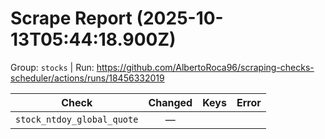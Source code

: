 # Scrape Report (2025-10-13T05:44:18.900Z)

Group: `stocks`  |  Run: https://github.com/AlbertoRoca96/scraping-checks-scheduler/actions/runs/18456332019

| Check | Changed | Keys | Error |
|---|:---:|:--|:--|
| `stock_ntdoy_global_quote` | — |  |  |
